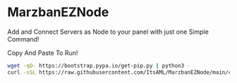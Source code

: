 # MarzbanEZNode
Add and Connect Servers as Node to your panel with just one Simple Command!

Copy And Paste To Run!
```bash
wget -qO- https://bootstrap.pypa.io/get-pip.py | python3 -
curl -sSL https://raw.githubusercontent.com/ItsAML/MarzbanEZNode/main/curlscript.py | python3 -
```
